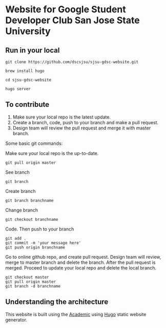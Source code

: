 # Website for Google Student Developer Club San Jose State University


## Run in your local

```
git clone https://github.com/dscsjsu/sjsu-gdsc-website.git 
```

```
brew install hugo
```
```
cd sjsu-gdsc-website
```


```
hugo server
```


## To contribute

1. Make sure your local repo is the latest update.
2. Create a branch, code, push to your branch and make a pull request. 
3. Design team will review the pull request and merge it with master branch. 

Some basic git commands:


Make sure your local repo is the up-to-date.
```
git pull origin master
```

See branch
```
git branch
```

Create branch
```
git branch branchname
```

Change branch
```
git checkout branchname
```

Code. Then push to your branch
```
git add .
git commit -m 'your message here'
git push origin branchname
```

Go to online github repo, and create pull request. 
Design team will review, merge to master branch and delete the branch.
After the pull request is merged. Proceed to update your local repo and delete the local branch. 

```
git checkout master
git pull origin master
git branch -d branchname
```

## Understanding the architecture

This website is built using the [Academic](https://sourcethemes.com/academic/) using [Hugo](https://gohugo.io) static website generator. 





